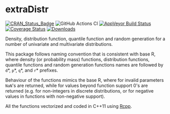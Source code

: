 
# extraDistr

[![CRAN_Status_Badge](http://www.r-pkg.org/badges/version/extraDistr)](https://CRAN.R-project.org/package=extraDistr)
![GitHub Actions CI](https://github.com/twolodzko/extraDistr/workflows/CI/badge.svg)
[![AppVeyor Build Status](https://ci.appveyor.com/api/projects/status/github/twolodzko/extradistr?branch=master&svg=true)](https://ci.appveyor.com/project/twolodzko/extradistr)
[![Coverage Status](https://img.shields.io/codecov/c/github/twolodzko/extraDistr/master.svg)](https://codecov.io/github/twolodzko/extraDistr?branch=master)
[![Downloads](http://cranlogs.r-pkg.org/badges/grand-total/extraDistr)](http://cran.rstudio.com/web/packages/extraDistr/index.html)


Density, distribution function, quantile function and random
generation for a number of univariate and multivariate distributions.

This package follows naming convention that is consistent with base R,
where density (or probability mass) functions, distribution functions,
quantile functions and random generation functions names are followed by
`d`\*, `p`\*, `q`\*, and `r`\* prefixes.

Behaviour of the functions mimics the base R, where for
invalid parameters `NaN`'s are returned, while
for values beyond function support 0's are returned
(e.g. for non-integers in discrete distributions, or for
negative values in functions with non-negative support).

All the functions vectorized and coded in C++11 using [Rcpp](http://www.rcpp.org/).
